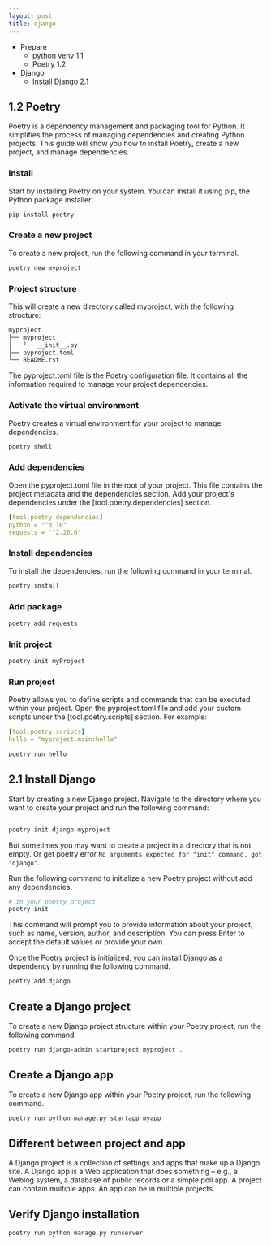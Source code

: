 ```yaml
---
layout: post
title: django
---
```


* Prepare
  * python venv 1.1
  * Poetry 1.2
* Django
  * Install Django 2.1


## 1.2 Poetry

Poetry is a dependency management and packaging tool for Python. It simplifies the process of managing dependencies and creating Python projects. This guide will show you how to install Poetry, create a new project, and manage dependencies.

### Install
Start by installing Poetry on your system. You can install it using pip, the Python package installer.

```bash
pip install poetry
```

### Create a new project
To create a new project, run the following command in your terminal.

```bash
poetry new myproject
```

### Project structure
This will create a new directory called myproject, with the following structure:

```bash
myproject
├── myproject
│   └── __init__.py
├── pyproject.toml
└── README.rst
```

The pyproject.toml file is the Poetry configuration file. It contains all the information required to manage your project dependencies.

### Activate the virtual environment

 Poetry creates a virtual environment for your project to manage dependencies.

```bash
poetry shell
```


### Add dependencies

Open the pyproject.toml file in the root of your project. This file contains the project metadata and the dependencies section. Add your project's dependencies under the [tool.poetry.dependencies] section. 

```yaml
[tool.poetry.dependencies]
python = "^3.10"
requests = "^2.26.0"
```

### Install dependencies

To install the dependencies, run the following command in your terminal.

```bash
poetry install
```


### Add package

```bash
poetry add requests
```

### Init project

```bash
poetry init myProject
```


### Run project
Poetry allows you to define scripts and commands that can be executed within your project. Open the pyproject.toml file and add your custom scripts under the [tool.poetry.scripts] section. For example:

```yaml
[tool.poetry.scripts]
hello = "myproject.main:hello"
```

```bash
poetry run hello
```


## 2.1 Install Django

Start by creating a new Django project. Navigate to the directory where you want to create your project and run the following command:

```bash

poetry init django myproject
```
But sometimes you may want to create a project in a directory that is not empty. Or get poetry error `No arguments expected for "init" command, got "django"`.

Run the following command to initialize a new Poetry project without add any dependencies.

```bash
# in your poetry project
poetry init
```

This command will prompt you to provide information about your project, such as name, version, author, and description. You can press Enter to accept the default values or provide your own.

Once the Poetry project is initialized, you can install Django as a dependency by running the following command.

```bash
poetry add django
```

## Create a Django project

To create a new Django project structure within your Poetry project, run the following command.

```bash
poetry run django-admin startproject myproject .
```

## Create a Django app

To create a new Django app within your Poetry project, run the following command.

```bash
poetry run python manage.py startapp myapp
```

## Different between project and app

A Django project is a collection of settings and apps that make up a Django site. A Django app is a Web application that does something – e.g., a Weblog system, a database of public records or a simple poll app. A project can contain multiple apps. An app can be in multiple projects.

## Verify Django installation

```bash
poetry run python manage.py runserver
```